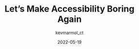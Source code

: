 ---
author: kevmarmol_ct
date: 2022-05-19
draft: true
permalink: false
publisher: kinandcarta
tags:
  - accessibility
  - meta
target_url: https://medium.com/kinandcartacreated/lets-make-accessibility-boring-again-ed4b8da66128
title: Let’s Make Accessibility Boring Again
---